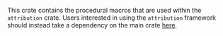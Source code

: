 This crate contains the procedural macros that are used within the 
`attribution` crate. Users interested in using the `attribution` framework 
should instead take a dependency on the main crate 
[here](https://www.crates.io/crates/attribution).